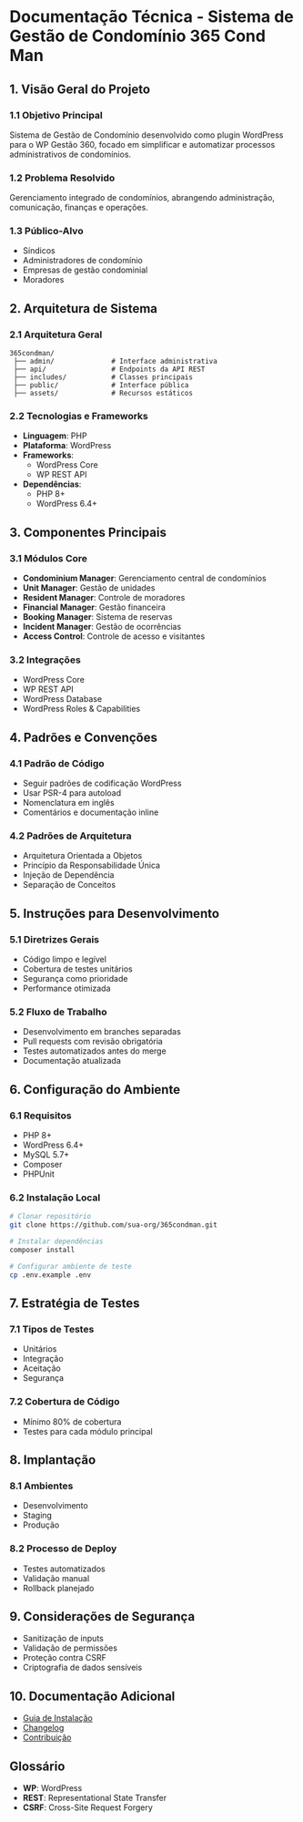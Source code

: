 # Documentação Técnica - Sistema de Gestão de Condomínio 365 Cond Man

## 1. Visão Geral do Projeto
### 1.1 Objetivo Principal
Sistema de Gestão de Condomínio desenvolvido como plugin WordPress para o WP Gestão 360, focado em simplificar e automatizar processos administrativos de condomínios.

### 1.2 Problema Resolvido
Gerenciamento integrado de condomínios, abrangendo administração, comunicação, finanças e operações.

### 1.3 Público-Alvo
- Síndicos
- Administradores de condomínio
- Empresas de gestão condominial
- Moradores

## 2. Arquitetura de Sistema
### 2.1 Arquitetura Geral
```
365condman/
 ├── admin/              # Interface administrativa
 ├── api/                # Endpoints da API REST
 ├── includes/           # Classes principais
 ├── public/             # Interface pública
 ├── assets/             # Recursos estáticos
```

### 2.2 Tecnologias e Frameworks
- **Linguagem**: PHP
- **Plataforma**: WordPress
- **Frameworks**: 
  - WordPress Core
  - WP REST API
- **Dependências**: 
  - PHP 8+
  - WordPress 6.4+

## 3. Componentes Principais
### 3.1 Módulos Core
- **Condominium Manager**: Gerenciamento central de condomínios
- **Unit Manager**: Gestão de unidades
- **Resident Manager**: Controle de moradores
- **Financial Manager**: Gestão financeira
- **Booking Manager**: Sistema de reservas
- **Incident Manager**: Gestão de ocorrências
- **Access Control**: Controle de acesso e visitantes

### 3.2 Integrações
- WordPress Core
- WP REST API
- WordPress Database
- WordPress Roles & Capabilities

## 4. Padrões e Convenções
### 4.1 Padrão de Código
- Seguir padrões de codificação WordPress
- Usar PSR-4 para autoload
- Nomenclatura em inglês
- Comentários e documentação inline

### 4.2 Padrões de Arquitetura
- Arquitetura Orientada a Objetos
- Princípio da Responsabilidade Única
- Injeção de Dependência
- Separação de Conceitos

## 5. Instruções para Desenvolvimento
### 5.1 Diretrizes Gerais
- Código limpo e legível
- Cobertura de testes unitários
- Segurança como prioridade
- Performance otimizada

### 5.2 Fluxo de Trabalho
- Desenvolvimento em branches separadas
- Pull requests com revisão obrigatória
- Testes automatizados antes do merge
- Documentação atualizada

## 6. Configuração do Ambiente
### 6.1 Requisitos
- PHP 8+
- WordPress 6.4+
- MySQL 5.7+
- Composer
- PHPUnit

### 6.2 Instalação Local
```bash
# Clonar repositório
git clone https://github.com/sua-org/365condman.git

# Instalar dependências
composer install

# Configurar ambiente de teste
cp .env.example .env
```

## 7. Estratégia de Testes
### 7.1 Tipos de Testes
- Unitários
- Integração
- Aceitação
- Segurança

### 7.2 Cobertura de Código
- Mínimo 80% de cobertura
- Testes para cada módulo principal

## 8. Implantação
### 8.1 Ambientes
- Desenvolvimento
- Staging
- Produção

### 8.2 Processo de Deploy
- Testes automatizados
- Validação manual
- Rollback planejado

## 9. Considerações de Segurança
- Sanitização de inputs
- Validação de permissões
- Proteção contra CSRF
- Criptografia de dados sensíveis

## 10. Documentação Adicional
- [Guia de Instalação](/docs/INSTALL.md)
- [Changelog](/CHANGELOG.md)
- [Contribuição](/CONTRIBUTING.md)

## Glossário
- **WP**: WordPress
- **REST**: Representational State Transfer
- **CSRF**: Cross-Site Request Forgery
